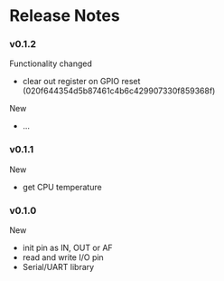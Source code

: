# Release Notes



### v0.1.2

Functionality changed
 - clear out register on GPIO reset (020f644354d5b87461c4b6c429907330f859368f)

New
 - ...



### v0.1.1

New
 - get CPU temperature



### v0.1.0

New
 - init pin as IN, OUT or AF
 - read and write I/O pin
 - Serial/UART library
